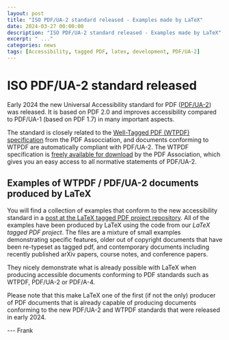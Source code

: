 ```yaml
---
layout: post
title: "ISO PDF/UA-2 standard released - Examples made by LaTeX"
date: 2024-03-27 00:00:00
description: "ISO PDF/UA-2 standard released - Examples made by LaTeX"
excerpt: " ..."
categories: news
tags: [Accessibility, tagged PDF, latex, development, PDF/UA-2]
---
```


# ISO PDF/UA-2 standard released

Early 2024 the new Universal Accessibility standard for PDF ([PDF/UA-2](https://pdfa.org/iso-14289-2-pdf-ua-2-the-gold-standard-for-accessibility-in-pdf-2-0-has-arrived/)) was released. It is based on PDF 2.0 and improves accessibility compared to PDF/UA-1 (based on PDF 1.7) in many important aspects.

The standard is closely related to the [Well-Tagged PDF (WTPDF) specification](https://pdfa.org/wtpdf) from the PDF Assocciation, and documents conforming to WTPDF are automatically compliant with PDF/UA-2.
The WTPDF specification is [freely available for download](https://pdfa.org/wp-content/uploads/2024/02/Well-Tagged-PDF-WTPDF-1.0.pdf) by the PDF Association, which gives you an easy access to all normative statements of PDF/UA-2.

## Examples of WTPDF / PDF/UA-2 documents produced by LaTeX

You will find a collection of examples that conform to the new accessibility standard in a [post at the LaTeX tagged PDF project repository](https://github.com/latex3/tagging-project/discussions/72).  All of the examples have been produced by LaTeX using the code from our _LaTeX tagged PDF project_. The files are a mixture of small examples demonstrating specific features, older out of copyright documents that have been re-typeset as tagged pdf, and contemporary documents including recently published arXiv papers, course notes, and conference papers.

They nicely demonstrate what is already possible with LaTeX when producing accessible documents conforming to PDF standards such as WTPDF, PDF/UA-2 or PDF/A-4.

Please note that this make LaTeX one of the first (if not the only) producer of PDF documents that is already capable of producing documents conforming to the new PDF/UA-2 and WTPDF standards that were released in early 2024.


 --- Frank




